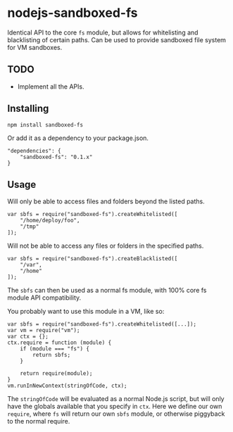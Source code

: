 # nodejs-sandboxed-fs

Identical API to the core `fs` module, but allows for whitelisting and blacklisting of certain paths. Can be used to provide sandboxed file system for VM sandboxes.

## TODO

* Implement all the APIs.

## Installing

    npm install sandboxed-fs

Or add it as a dependency to your package.json.

    "dependencies": {
        "sandboxed-fs": "0.1.x"
    }

## Usage

Will only be able to access files and folders beyond the listed paths.

    var sbfs = require("sandboxed-fs").createWhitelisted([
        "/home/deploy/foo",
        "/tmp"
    ]);

Will not be able to access any files or folders in the specified paths.

    var sbfs = require("sandboxed-fs").createBlacklisted([
        "/var",
        "/home"
    ]);

The `sbfs` can then be used as a normal fs module, with 100% core fs module API compatibility.

You probably want to use this module in a VM, like so:

    var sbfs = require("sandboxed-fs").createWhitelisted([...]);
    var vm = require("vm");
    var ctx = {};
    ctx.require = function (module) {
        if (module === "fs") {
            return sbfs;
        }
        
        return require(module);
    }
    vm.runInNewContext(stringOfCode, ctx);

The `stringOfCode` will be evaluated as a normal Node.js script, but will only have the globals available that you specify in `ctx`. Here we define our own `require`, where `fs` will return our own `sbfs` module, or otherwise piggyback to the normal require.
